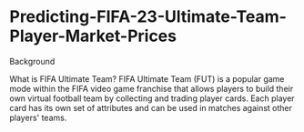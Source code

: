 # Predicting-FIFA-23-Ultimate-Team-Player-Market-Prices


Background

What is FIFA Ultimate Team?
FIFA Ultimate Team (FUT) is a popular game mode within the FIFA video game franchise that allows players to build their own virtual football team by collecting and trading player cards. Each player card has its own set of attributes and can be used in matches against other players' teams.


